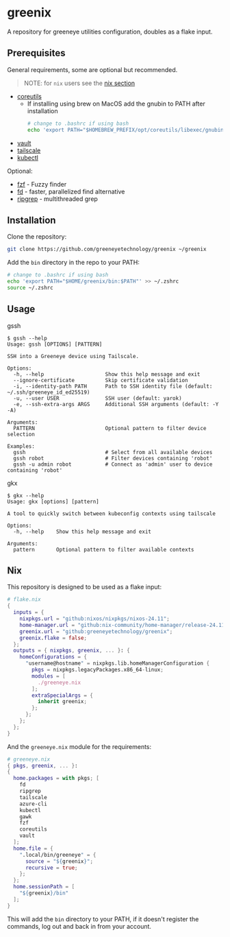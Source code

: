 # greenix
A repository for greeneye utilities configuration, doubles as a flake input.

## Prerequisites
General requirements, some are optional but recommended.
> NOTE: for `nix` users see the [nix section](#nix)
- [coreutils](https://formulae.brew.sh/formula/coreutils)
    - If installing using brew on MacOS add the gnubin to PATH after installation
        ```bash
        # change to .bashrc if using bash
        echo 'export PATH="$HOMEBREW_PREFIX/opt/coreutils/libexec/gnubin:$PATH"' >> ~/.zshrc
        ```
- [vault](https://developer.hashicorp.com/vault/install?product_intent=vault)
- [tailscale](https://tailscale.com/download)
- [kubectl](https://kubernetes.io/docs/tasks/tools/#kubectl)

Optional:
- [fzf](https://github.com/junegunn/fzf) - Fuzzy finder
- [fd](https://github.com/sharkdp/fd) - faster, parallelized find alternative
- [ripgrep](https://github.com/BurntSushi/ripgrep) - multithreaded grep

## Installation
Clone the repository:
```bash
git clone https://github.com/greeneyetechnology/greenix ~/greenix
```
Add the `bin` directory in the repo to your PATH:
```bash
# change to .bashrc if using bash
echo 'export PATH="$HOME/greenix/bin:$PATH"' >> ~/.zshrc
source ~/.zshrc
```

## Usage
gssh
```
$ gssh --help
Usage: gssh [OPTIONS] [PATTERN]

SSH into a Greeneye device using Tailscale.

Options:
  -h, --help                    Show this help message and exit
  --ignore-certificate          Skip certificate validation
  -i, --identity-path PATH      Path to SSH identity file (default: ~/.ssh/greeneye_id_ed25519)
  -u, --user USER               SSH user (default: yarok)
  -e, --ssh-extra-args ARGS     Additional SSH arguments (default: -Y -A)

Arguments:
  PATTERN                       Optional pattern to filter device selection

Examples:
  gssh                          # Select from all available devices
  gssh robot                    # Filter devices containing 'robot'
  gssh -u admin robot           # Connect as 'admin' user to device containing 'robot'
```

gkx
```
$ gkx --help
Usage: gkx [options] [pattern]

A tool to quickly switch between kubeconfig contexts using tailscale

Options:
  -h, --help    Show this help message and exit

Arguments:
  pattern       Optional pattern to filter available contexts
```

## Nix
This repository is designed to be used as a flake input:

```nix
# flake.nix
{
  inputs = {
    nixpkgs.url = "github:nixos/nixpkgs/nixos-24.11";
    home-manager.url = "github:nix-community/home-manager/release-24.11";
    greenix.url = "github:greeneyetechnology/greenix";
    greenix.flake = false;
  };
  outputs = { nixpkgs, greenix, ... }: {
    homeConfigurations = {
      "username@hostname" = nixpkgs.lib.homeManagerConfiguration {
        pkgs = nixpkgs.legacyPackages.x86_64-linux;
        modules = [
          ./greeneye.nix
        ];
        extraSpecialArgs = {
          inherit greenix;
        };
      };
    };
  };
}
```
And the `greeneye.nix` module for the requirements:
```nix
# greeneye.nix
{ pkgs, greenix, ... }:
{
  home.packages = with pkgs; [
    fd
    ripgrep
    tailscale
    azure-cli
    kubectl
    gawk
    fzf
    coreutils
    vault
  ];
  home.file = {
    ".local/bin/greeneye" = {
      source = "${greenix}";
      recursive = true;
    };
  };
  home.sessionPath = [
    "${greenix}/bin"
  ];
}
```
This will add the `bin` directory to your PATH, if it doesn't register the commands, log out and back in from your account.
